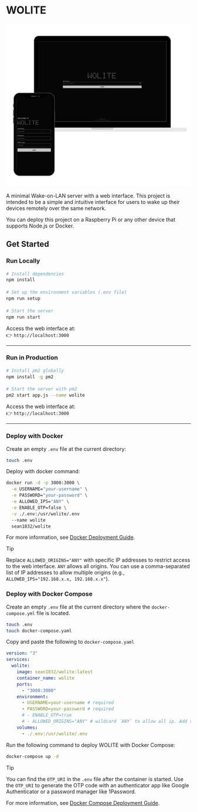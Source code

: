 # WOLITE

![MOCKUP](/docs/images/WOLITE_mockup.png)

A minimal Wake-on-LAN server with a web interface. This project is intended to be a simple and intuitive interface for users to wake up their devices remotely over the same network.

You can deploy this project on a Raspberry Pi or any other device that supports Node.js or Docker.

## Get Started

### Run Locally

```sh
# Install dependencies
npm install

# Set up the environment variables (.env file)
npm run setup

# Start the server
npm run start
```

Access the web interface at:  
👉 `http://localhost:3000`

---

### Run in Production

```sh
# Install pm2 globally
npm install -g pm2

# Start the server with pm2
pm2 start app.js --name wolite
```

Access the web interface at:  
👉 `http://localhost:3000`

---

### Deploy with Docker

Create an empty `.env` file at the current directory:

```sh
touch .env
```

Deploy with docker command:

```sh
docker run -d -p 3000:3000 \
  -e USERNAME="your-username" \
  -e PASSWORD="your-password" \
  -e ALLOWED_IPS="ANY" \
  -e ENABLE_OTP=false \
  -v ./.env:/usr/wolite/.env
  --name wolite
  sean1832/wolite
```

For more information, see [Docker Deployment Guide](/docs/deploy-with-docker.md).

> [!TIP]
> Replace `ALLOWED_ORIGINS="ANY"` with specific IP addresses to restrict access to the web interface. `ANY` allows all origins. You can use a comma-separated list of IP addresses to allow multiple origins (e.g., `ALLOWED_IPS="192.168.x.x, 192.168.x.x"`).

### Deploy with Docker Compose

Create an empty `.env` file at the current directory where the `docker-compose.yml` file is located.

```sh
touch .env
touch docker-compose.yaml
```

Copy and paste the following to `docker-compose.yaml`

```yaml
version: "3"
services:
  wolite:
    image: sean1832/wolite:latest
    container_name: wolite
    ports:
      - "3000:3000"
    environment:
      - USERNAME=your-username # required
      - PASSWORD=your-password # required
      # - ENABLE_OTP=true
      # - ALLOWED_ORIGINS="ANY" # wildcard `ANY` to allow all ip. Add specific ip addresses to restrict access
    volumes:
      - ./.env:/usr/wolite/.env
```

Run the following command to deploy WOLITE with Docker Compose:

```sh
docker-compose up -d
```

> [!TIP]
> You can find the `OTP_URI` in the `.env` file after the container is started. Use the `OTP_URI` to generate the OTP code with an authenticator app like Google Authenticator or a password manager like 1Password.

For more information, see [Docker Compose Deployment Guide](/docs/deploy-with-docker-compose.md).
